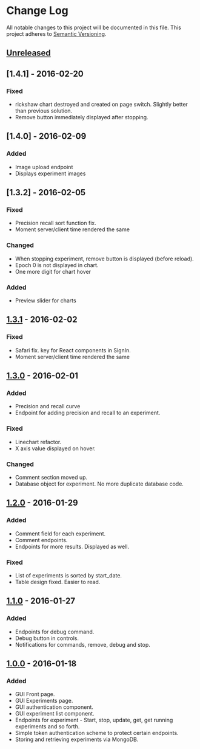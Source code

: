 # Change Log
All notable changes to this project will be documented in this file.
This project adheres to [Semantic Versioning](http://semver.org/).

## [Unreleased]

## [1.4.1] - 2016-02-20

### Fixed
- rickshaw chart destroyed and created on page switch. Slightly better than previous solution.
- Remove button immediately displayed after stopping.

## [1.4.0] - 2016-02-09
### Added
- Image upload endpoint
- Displays experiment images

## [1.3.2] - 2016-02-05
### Fixed
- Precision recall sort function fix.
- Moment server/client time rendered the same

### Changed
- When stopping experiment, remove button is displayed (before reload).
- Epoch 0 is not displayed in chart.
- One more digit for chart hover

### Added
- Preview slider for charts

## [1.3.1] - 2016-02-02
### Fixed
- Safari fix. key for React components in SignIn.
- Moment server/client time rendered the same

## [1.3.0] - 2016-02-01
### Added
- Precision and recall curve
- Endpoint for adding precision and recall to an experiment.

### Fixed
- Linechart refactor.
- X axis value displayed on hover.

### Changed
- Comment section moved up.
- Database object for experiment. No more duplicate database code.

## [1.2.0] - 2016-01-29
### Added
- Comment field for each experiment.
- Comment endpoints.
- Endpoints for more results. Displayed as well.

### Fixed
- List of experiments is sorted by start_date.
- Table design fixed. Easier to read.

## [1.1.0] - 2016-01-27
### Added
- Endpoints for debug command.
- Debug button in controls.
- Notifications for commands, remove, debug and stop.

## [1.0.0] - 2016-01-18
### Added
- GUI Front page.
- GUI Experiments page.
- GUI authentication component.
- GUI experiment list component.
- Endpoints for experiment - Start, stop, update, get, get running experiments and so forth.
- Simple token authentication scheme to protect certain endpoints.
- Storing and retrieving experiments via MongoDB.

[Unreleased]: https://github.com/olavvatne/ml-monitor/compare/v1.4.0...HEAD
[1.3.1]: https://github.com/olavvatne/ml-monitor/releases/tag/v1.4.0
[1.3.1]: https://github.com/olavvatne/ml-monitor/releases/tag/v1.3.2
[1.3.1]: https://github.com/olavvatne/ml-monitor/releases/tag/v1.3.1
[1.3.0]: https://github.com/olavvatne/ml-monitor/releases/tag/v1.3.0
[1.2.0]: https://github.com/olavvatne/ml-monitor/releases/tag/v1.2.0
[1.1.0]: https://github.com/olavvatne/ml-monitor/releases/tag/v1.1.0
[1.0.0]: https://github.com/olavvatne/ml-monitor/releases/tag/v1.0.0